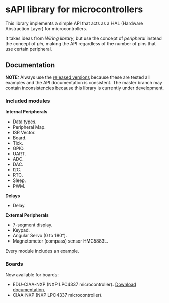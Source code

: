 # sAPI library for microcontrollers

This library implements a simple API that acts as a HAL (Hardware Abstraction
Layer) for microcontrollers.

It takes ideas from *Wiring library*, but use the concept of *peripheral* instead
the concept of *pin*, making the API regardless of the number of pins that use
certain peripheral.

## Documentation

**NOTE:** Always use the [released versions](../../releases) because these are tested all examples and the API documentation is consistent. The master branch may contain inconsistencies because this library is currently under development.

### Included modules

**Internal Peripherals**

- Data types.
- Peripheral Map.
- ISR Vector.
- Board.
- Tick.
- GPIO.
- UART.
- ADC.
- DAC.
- I2C.
- RTC.
- Sleep.
- PWM.

**Delays**

- Delay.

**External Peripherals**

- 7-segment display.
- Keypad.
- Angular Servo (0 to 180°).
- Magnetometer (compass) sensor HMC5883L.

Every module includes an example.

### Boards

Now available for boards:

- EDU-CIAA-NXP (NXP LPC4337 microcontroller). [Download documentation.](docs/assets/pdf/EDU-CIAA-NXP_sAPI_bm_A4_v1r0_ES.pdf)
- CIAA-NXP (NXP LPC4337 microcontroller).
